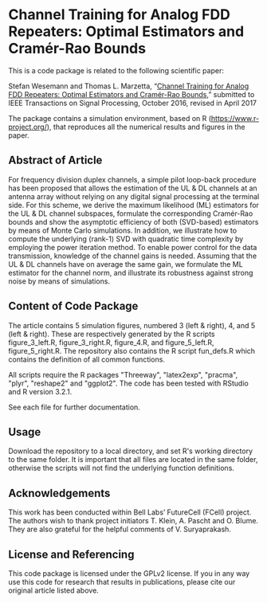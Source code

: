 Channel Training for Analog FDD Repeaters: Optimal Estimators and Cramér-Rao Bounds
==================

This is a code package is related to the following scientific paper:

Stefan Wesemann and Thomas L. Marzetta, “[Channel Training for Analog FDD Repeaters: Optimal Estimators and Cramér-Rao Bounds](https://arxiv.org/pdf/1610.03260v2.pdf),” submitted to IEEE Transactions on Signal Processing, October 2016, revised in April 2017

The package contains a simulation environment, based on R (https://www.r-project.org/), that reproduces all the numerical results and figures in the paper. 

## Abstract of Article

For frequency division duplex channels, a simple pilot loop-back procedure has been proposed that allows the estimation of the UL & DL channels at an antenna array without relying on any digital signal processing at the terminal side. For this scheme, we derive the maximum likelihood (ML) estimators for the UL & DL channel subspaces, formulate the corresponding Cramér-Rao bounds and show the asymptotic efficiency of both (SVD-based) estimators by means of Monte Carlo simulations. In addition, we illustrate how to compute the underlying (rank-1) SVD with quadratic time complexity by employing the power iteration method. To enable power control for the data transmission, knowledge of the channel gains is needed. Assuming that the UL & DL channels have on average the same gain, we formulate the ML estimator for the channel norm, and illustrate its robustness against strong noise by means of simulations.


## Content of Code Package

The article contains 5 simulation figures, numbered 3 (left & right), 4, and 5 (left & right). These are respectively generated by the R scripts figure_3_left.R, figure_3_right.R, figure_4.R, and figure_5_left.R, figure_5_right.R. The repository also contains the R script fun_defs.R which contains the definition of all common functions.

All scripts require the R packages "Threeway", "latex2exp", "pracma", "plyr", "reshape2" and "ggplot2". The code has been tested with RStudio and R version 3.2.1.

See each file for further documentation.


## Usage

Download the repository to a local directory, and set R's working directory to the same folder. It is important that all files are located in the same folder, otherwise the scripts will not find the underlying function definitions.


## Acknowledgements

This work has been conducted within Bell Labs’ FutureCell (FCell) project. The authors wish to thank project initiators T. Klein, A. Pascht and O. Blume. They are also grateful for the helpful comments of V. Suryaprakash.

## License and Referencing

This code package is licensed under the GPLv2 license. If you in any way use this code for research that results in publications, please cite our original article listed above.
